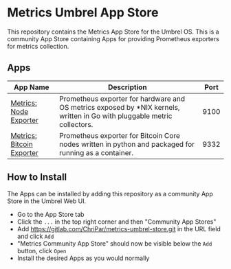 # Metrics Umbrel App Store

This repository contains the Metrics App Store for the Umbrel OS. This is a community App Store containing Apps for
providing Prometheus exporters for metrics collection.

## Apps

| App Name                                                                            | Description                                                                                                              | Port |
|-------------------------------------------------------------------------------------|--------------------------------------------------------------------------------------------------------------------------|------|
| [Metrics: Node Exporter](https://github.com/prometheus/node_exporter)               | Prometheus exporter for hardware and OS metrics exposed by *NIX kernels, written in Go with pluggable metric collectors. | 9100 |
| [Metrics: Bitcoin Exporter](https://github.com/jvstein/bitcoin-prometheus-exporter) | Prometheus exporter for Bitcoin Core nodes written in python and packaged for running as a container.                    | 9332 |

## How to Install

The Apps can be installed by adding this repository as a community App Store in the Umbrel Web UI. 

 - Go to the App Store tab
 - Click the `...` in the top right corner and then "Community App Stores"
 - Add https://gitlab.com/ChriPar/metrics-umbrel-store.git in the URL field and click `Add`
 - "Metrics Community App Store" should now be visible below the `Add` button, click `Open`
 - Install the desired Apps as you would normally
